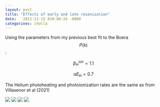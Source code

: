 ```yaml
---
layout: post
title: "Effects of early and late reionization"
date:   2021-11-15 010:00:24 -0800
categorines: cholla
---
```


Using the parameters from my  previous best fit to the Boera $$P(k)$$:


$$\beta_\mathrm{H}^\mathrm{ion} = 1.1$$


$$\alpha E_\mathrm{H} = 0.7$$ 

The Helium photoheating and photoionization rates are the same as from Villasenor et al (2021)

<img src="{{ site.url }}assets/images/deltaZ_H/flux_ps_deltaZ_H.png">

<img src="{{ site.url }}assets/images/deltaZ_H/flux_ps_deltaZ_H_rescaled.png">

<img src="{{ site.url }}assets/images/deltaZ_H/T0_deltaZ_H.png">

<img src="{{ site.url }}assets/images/deltaZ_H/tau_deltaZ_H.png">
